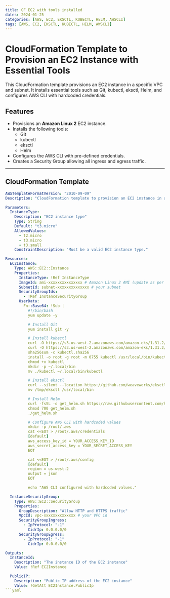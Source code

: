 ```yaml
---
title: CF EC2 with tools installed
dates: 2024-01-25
categories: [AWS, EC2, EKSCTL, KUBECTL, HELM, AWSCLI]
tags: [AWS, EC2, EKSCTL, KUBECTL, HELM, AWSCLI]
---
```



# CloudFormation Template to Provision an EC2 Instance with Essential Tools

This CloudFormation template provisions an EC2 instance in a specific VPC and subnet. It installs essential tools such as Git, kubectl, eksctl, Helm, and configures AWS CLI with hardcoded credentials.

## Features

- Provisions an **Amazon Linux 2** EC2 instance.
- Installs the following tools:
  - Git
  - kubectl
  - eksctl
  - Helm
- Configures the AWS CLI with pre-defined credentials.
- Creates a Security Group allowing all ingress and egress traffic.

---

## CloudFormation Template

```yaml
AWSTemplateFormatVersion: "2010-09-09"
Description: "CloudFormation template to provision an EC2 instance in a specific VPC and subnet, install Git, kubectl, eksctl, Helm, and configure AWS CLI with hardcoded values."

Parameters:
  InstanceType:
    Description: "EC2 instance type"
    Type: String
    Default: "t3.micro"
    AllowedValues:
      - t2.micro
      - t3.micro
      - t3.small
    ConstraintDescription: "Must be a valid EC2 instance type."

Resources:
  EC2Instance:
    Type: AWS::EC2::Instance
    Properties:
      InstanceType: !Ref InstanceType
      ImageId: ami-xxxxxxxxxxxxxxx # Amazon Linux 2 AMI (update as per region)
      SubnetId: subnet-xxxxxxxxxxxxxx # your subnet
      SecurityGroupIds:
        - !Ref InstanceSecurityGroup
      UserData:
        Fn::Base64: !Sub |
          #!/bin/bash
          yum update -y

          # Install Git
          yum install git -y

          # Install kubectl
          curl -O https://s3.us-west-2.amazonaws.com/amazon-eks/1.31.2/2024-11-15/bin/linux/amd64/kubectl
          curl -O https://s3.us-west-2.amazonaws.com/amazon-eks/1.31.2/2024-11-15/bin/linux/amd64/kubectl.sha256
          sha256sum -c kubectl.sha256
          install -o root -g root -m 0755 kubectl /usr/local/bin/kubectl
          chmod +x kubectl
          mkdir -p ~/.local/bin
          mv ./kubectl ~/.local/bin/kubectl

          # Install eksctl
          curl --silent --location https://github.com/weaveworks/eksctl/releases/latest/download/eksctl_Linux_amd64.tar.gz | tar xz -C /tmp
          mv /tmp/eksctl /usr/local/bin

          # Install Helm
          curl -fsSL -o get_helm.sh https://raw.githubusercontent.com/helm/helm/main/scripts/get-helm-3
          chmod 700 get_helm.sh
          ./get_helm.sh

          # Configure AWS CLI with hardcoded values
          mkdir -p /root/.aws
          cat <<EOT > /root/.aws/credentials
          [default]
          aws_access_key_id = YOUR_ACCESS_KEY_ID
          aws_secret_access_key = YOUR_SECRET_ACCESS_KEY
          EOT

          cat <<EOT > /root/.aws/config
          [default]
          region = us-west-2
          output = json
          EOT

          echo "AWS CLI configured with hardcoded values."

  InstanceSecurityGroup:
    Type: AWS::EC2::SecurityGroup
    Properties:
      GroupDescription: "Allow HTTP and HTTPS traffic"
      VpcId: vpc-xxxxxxxxxxxxxx # your VPC id
      SecurityGroupIngress:
        - IpProtocol: "-1"
          CidrIp: 0.0.0.0/0
      SecurityGroupEgress:
        - IpProtocol: "-1"
          CidrIp: 0.0.0.0/0

Outputs:
  InstanceId:
    Description: "The instance ID of the EC2 instance"
    Value: !Ref EC2Instance

  PublicIP:
    Description: "Public IP address of the EC2 instance"
    Value: !GetAtt EC2Instance.PublicIp
```yaml
